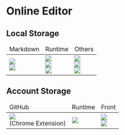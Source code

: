 # Online Editor

## Local Storage
<table>
  <thead>
    <td>Markdown</td>
    <td>Runtime</td>
    <td>Others</td>
  </thead>
  <tr>
    <td>
      <div>
        <!-- StackEdit -->
        <div>
          <a href="https://stackedit.io/app#">
            <img src="https://img.shields.io/badge/-StackEdit-606060.svg?logo=stackedit&style=flat">
          </a>
        </div>
        <!-- Marxi -->
        <div>
          <a href="https://marxi.co/">
            <img src="https://img.shields.io/badge/-Marxi-E85C33.svg?logo=marko&style=flat">
          </a>
        </div>
      </div>
    </td>
    <td>
      <div>
        <!-- WandBox -->
        <div>
          <a href="https://wandbox.org/">
            <img src="https://img.shields.io/badge/-WandBox-DF0000.svg?logo=llvm&style=flat">
          </a>
        </div>
        <!-- OnlineGDB -->
        <div>
          <a href="https://www.onlinegdb.com/online_c_compiler">
            <img src="https://img.shields.io/badge/-online_c_compiler-9266CC.svg?logo=stackblitz&style=flat">
          </a>
        </div>
        <!-- CodeChef -->
        <div>
          <a href="https://www.codechef.com/ide">
            <img src="https://img.shields.io/badge/-CodeChef-5B4638.svg?logo=codechef&style=flat">
          </a>
        </div>
      </div>
    </td>
    <td>
      <div>
        <!-- Mermaid -->
        <div>
          <a href="https://mermaid-js.github.io/mermaid-live-editor/edit#pako:eNpVjstqw0AMRX9FaNVC_ANeFBq7zSbQQrPzZCFsOTMk80CWCcH2v3ccb1qtxD3nCk3Yxo6xxP4W760lUTjVJkCe96ay4gb1NJyhKN7mAyv4GPgxw_7lEGGwMSUXLq-bv18lqKbjqjGodeG6bKh69r8Cz1A3R0oa0_kvOd3jDB-N-7b5_H9ihXPrs-mp7KloSaAieSq4Q8_iyXX5_WlNDKplzwbLvHYkV4MmLNmjUePPI7RYqoy8wzF1pFw7ugj5LVx-AfLqVWg">
            <img src="https://img.shields.io/badge/-Mermaid-543F70.svg?logo=mermaid&style=flat">
          </a>
        </div>
        <!-- LaTex -->
        <div>
          <a href="https://josephernest.github.io/writing/">
            <img src="https://img.shields.io/badge/-LaTex-008080.svg?logo=LaTex&style=flat">
          </a>
        </div>
        <!-- serna's_editor -->
        <div>
          <a href="https://neras-sta.com/web-editor/">
            <img src="https://img.shields.io/badge/-serna37-981E32.svg?logo=burgerking&style=flat">
          </a>
        </div>
      </div>
    </td>
  </tr>
</table>

## Account Storage
<table>
  <thead>
    <td>GitHub</td>
    <td>Runtime</td>
    <td>Front</td>
  </thead>
  <tr>
    <td>
      <div>
        <!-- GitHubIDE -->
        <div>
          <a href="https://chromewebstore.google.com/detail/github-web-ide/adjiklnjodbiaioggfpbpkhbfcnhgkfe">
            <img src="https://img.shields.io/badge/-GitHub_IDE-181717.svg?logo=github&style=flat">
          </a>
        </div>
        <div>(Chrome Extension)</div>
      </div>
    </td>
    <td>
      <div>
        <!-- CodeHS -->
        <div>
          <a href="https://codehs.com/sandbox?ref=20">
            <img src="https://img.shields.io/badge/-CodeHS-29A7DF.svg?logo=pcgamingwiki&style=flat">
          </a>
        </div>
      </div>
    </td>
    <td>
      <div>
        <!-- CodePen -->
        <div>
          <a href="https://codepen.io/your-work/">
            <img src="https://img.shields.io/badge/-CodePen-000000.svg?logo=codepen&style=flat">
          </a>
        </div>
        <!-- CodeSandbox -->
        <div>
          <a href="https://codesandbox.io/dashboard/recent">
            <img src="https://img.shields.io/badge/-CodeSandbox-151515.svg?logo=codesandbox&style=flat">
          </a>
        </div>
      </div>
    </td>
  </tr>
</table>